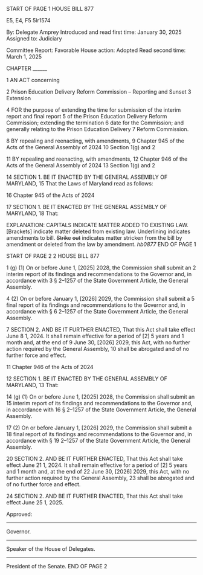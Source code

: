 START OF PAGE 1
HOUSE BILL 877

E5, E4, F5 5lr1574

By: Delegate Amprey
Introduced and read first time: January 30, 2025
Assigned to: Judiciary

Committee Report: Favorable
House action: Adopted
Read second time: March 1, 2025

CHAPTER ______

1 AN ACT concerning

2 Prison Education Delivery Reform Commission – Reporting and Sunset
3 Extension

4 FOR the purpose of extending the time for submission of the interim report and final report
5 of the Prison Education Delivery Reform Commission; extending the termination
6 date for the Commission; and generally relating to the Prison Education Delivery
7 Reform Commission.

8 BY repealing and reenacting, with amendments,
9 Chapter 945 of the Acts of the General Assembly of 2024
10 Section 1(g) and 2

11 BY repealing and reenacting, with amendments,
12 Chapter 946 of the Acts of the General Assembly of 2024
13 Section 1(g) and 2

14 SECTION 1. BE IT ENACTED BY THE GENERAL ASSEMBLY OF MARYLAND,
15 That the Laws of Maryland read as follows:

16 Chapter 945 of the Acts of 2024

17 SECTION 1. BE IT ENACTED BY THE GENERAL ASSEMBLY OF MARYLAND,
18 That:

EXPLANATION: CAPITALS INDICATE MATTER ADDED TO EXISTING LAW.
[Brackets] indicate matter deleted from existing law.
Underlining indicates amendments to bill.
~~Strike~~ ~~out~~ indicates matter stricken from the bill by amendment or deleted from the law by
amendment. *hb0877*
END OF PAGE 1

START OF PAGE 2
2 HOUSE BILL 877

1 (g) (1) On or before June 1, [2025] 2028, the Commission shall submit an
2 interim report of its findings and recommendations to the Governor and, in accordance with
3 § 2–1257 of the State Government Article, the General Assembly.

4 (2) On or before January 1, [2026] 2029, the Commission shall submit a
5 final report of its findings and recommendations to the Governor and, in accordance with §
6 2–1257 of the State Government Article, the General Assembly.

7 SECTION 2. AND BE IT FURTHER ENACTED, That this Act shall take effect June
8 1, 2024. It shall remain effective for a period of [2] 5 years and 1 month and, at the end of
9 June 30, [2026] 2029, this Act, with no further action required by the General Assembly,
10 shall be abrogated and of no further force and effect.

11 Chapter 946 of the Acts of 2024

12 SECTION 1. BE IT ENACTED BY THE GENERAL ASSEMBLY OF MARYLAND,
13 That:

14 (g) (1) On or before June 1, [2025] 2028, the Commission shall submit an
15 interim report of its findings and recommendations to the Governor and, in accordance with
16 § 2–1257 of the State Government Article, the General Assembly.

17 (2) On or before January 1, [2026] 2029, the Commission shall submit a
18 final report of its findings and recommendations to the Governor and, in accordance with §
19 2–1257 of the State Government Article, the General Assembly.

20 SECTION 2. AND BE IT FURTHER ENACTED, That this Act shall take effect June
21 1, 2024. It shall remain effective for a period of [2] 5 years and 1 month and, at the end of
22 June 30, [2026] 2029, this Act, with no further action required by the General Assembly,
23 shall be abrogated and of no further force and effect.

24 SECTION 2. AND BE IT FURTHER ENACTED, That this Act shall take effect June
25 1, 2025.

Approved:

________________________________________________________________________________
Governor.

________________________________________________________________________________
Speaker of the House of Delegates.

________________________________________________________________________________
President of the Senate.
END OF PAGE 2